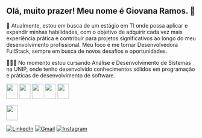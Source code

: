 ## Olá, muito prazer! Meu nome é Giovana Ramos. 🥰

🔎 Atualmente, estou em busca de um estágio em TI onde possa aplicar e expandir minhas habilidades, com o objetivo de adquirir cada vez mais experiência prática e contribuir para projetos significativos ao longo do meu desenvolvimento profissional. Meu foco é me tornar Desenvolvedora FullStack, sempre em busca de novos desafios e oportunidades.

👩🏻‍💻 No momento estou cursando Análise e Desenvolvimento de Sistemas na UNIP, onde tenho desenvolvido conhecimentos sólidos em programação e práticas de desenvolvimento de software.

<div>
  <div style="display: inline_block">
   <p><img src="https://cdn.jsdelivr.net/gh/devicons/devicon@latest/icons/csharp/csharp-original.svg" width="30" height="40" />
     <img src="https://cdn.jsdelivr.net/gh/devicons/devicon@latest/icons/javascript/javascript-original.svg" width="30" height="40" />
   <img src="https://cdn.jsdelivr.net/gh/devicons/devicon@latest/icons/html5/html5-original.svg" width="30" height="40" />
   <img src="https://cdn.jsdelivr.net/gh/devicons/devicon@latest/icons/css3/css3-original.svg" width="30" height="40" />
   <img src="https://cdn.jsdelivr.net/gh/devicons/devicon@latest/icons/nodejs/nodejs-original-wordmark.svg" width="30" height="40" /></p>
</div>
   <img src="https://cdn.jsdelivr.net/gh/devicons/devicon@latest/icons/react/react-original-wordmark.svg" width="30" height="40" /></p>
</div>

[![LinkedIn](https://img.shields.io/badge/LinkedIn-0077B5?style=for-the-badge&logo=linkedin&logoColor=white)](http://linkedin.com/in/giovana-ramoscp0)
[![Gmail](https://img.shields.io/badge/Gmail-D14836?style=for-the-badge&logo=gmail&logoColor=white)](mailto:giovanaramos.pessoa@gmail.com)
[![Instagram](https://img.shields.io/badge/Instagram-E4405F?style=for-the-badge&logo=instagram&logoColor=white)](https://www.instagram.com/gihramos_)
